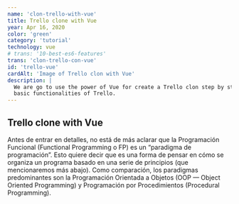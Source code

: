 ```yaml
---
name: 'clon-trello-with-vue'
title: Trello clone with Vue
year: Apr 16, 2020
color: 'green'
category: 'tutorial'
technology: vue
# trans: '10-best-es6-features'
trans: 'clon-trello-con-vue'
id: 'trello-vue'
cardAlt: 'Image of Trello clon with Vue'
description: |
  We are go to use the power of Vue for create a Trello clon step by step, will count with a plugin of drag and drop and everything
  basic functionalities of Trello.
---
```


## Trello clone with Vue

Antes de entrar en detalles, no está de más aclarar que la Programación Funcional (Functional Programming o FP) es un “paradigma de programación”. Esto quiere decir que es una forma de pensar en cómo se organiza un programa basado en una serie de principios (que mencionaremos más abajo). Como comparación, los paradigmas predominantes son la Programación Orientada a Objetos (OOP — Object Oriented Programming) y Programación por Procedimientos (Procedural Programming).